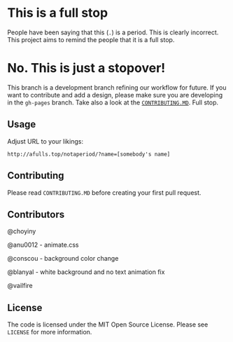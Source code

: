 # This is a full stop
People have been saying that this (`.`) is a period. This is clearly incorrect. This project aims to remind the people that it is a full stop.

# No. This is just a stopover!
This branch is a development branch refining our workflow for future. If you want to contribute and add a design, please make sure you are developing in the `gh-pages` branch. Take also a look at the [`CONTRIBUTING.MD`](https://github.com/choyiny/afullstop/blob/gh-pages/CONTRIBUTING.MD). Full stop.

## Usage
Adjust URL to your likings:
```
http://afulls.top/notaperiod/?name=[somebody's name]
```

## Contributing
Please read `CONTRIBUTING.MD` before creating your first pull request.

## Contributors
@choyiny

@anu0012 - animate.css

@conscou - background color change

@blanyal - white background and no text animation fix

@vailfire

## License
The code is licensed under the MIT Open Source License. Please see `LICENSE` for more information.
